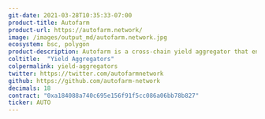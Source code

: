 ```yaml
---
git-date: 2021-03-28T10:35:33-07:00
product-title: Autofarm
product-url: https://autofarm.network/
image: /images/output_md/autofarm.network.jpg
ecosystem: bsc, polygon
product-description: Autofarm is a cross-chain yield aggregator that enables users to get the return on their assets from yield farming pools by simply staking in Autofarm vaults.
coltitle:  "Yield Aggregators"
colpermalink: yield-aggregators
twitter: https://twitter.com/autofarmnetwork
github: https://github.com/autofarm-network
decimals: 18
contract: "0xa184088a740c695e156f91f5cc086a06bb78b827"
ticker: AUTO
---
```

